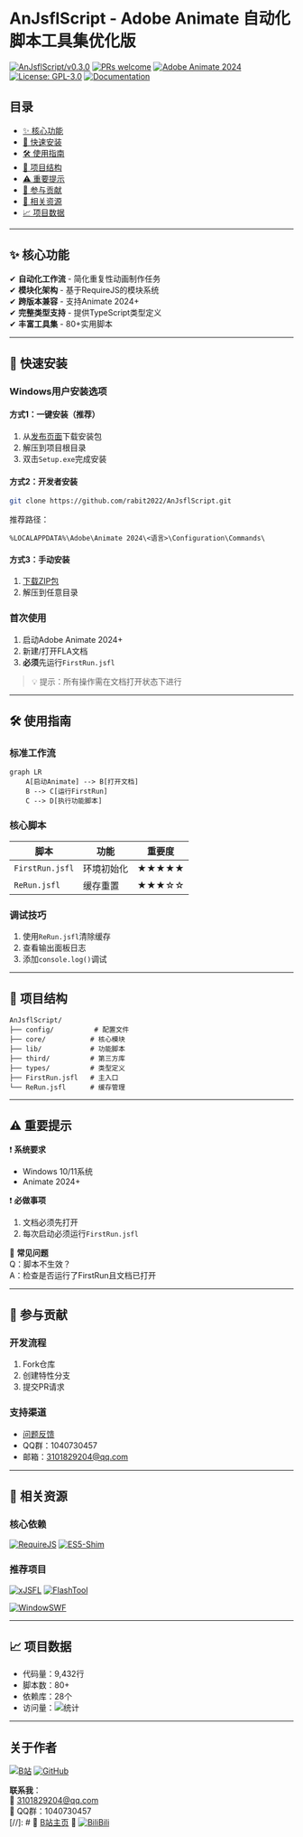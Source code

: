 # AnJsflScript - Adobe Animate 自动化脚本工具集优化版

[![AnJsflScript/v0.3.0](https://badgen.net/badge/AnJsflScript/v0.3.0/green?icon=github&labelColor=black)](https://github.com/rabit2022/AnJsflScript)
[![PRs welcome](https://img.shields.io/badge/PRs-welcome-brightgreen.svg)](https://github.com/rabit2022/AnJsflScript/pulls)
[![Adobe Animate 2024](https://badgen.net/badge/Adobe%20Animate/2024/blue?icon=adobe&labelColor=black)](https://www.adobe.com/products/animate.html)
[![License: GPL-3.0](https://img.shields.io/badge/License-GPLv3-blue.svg)](https://www.gnu.org/licenses/gpl-3.0)
[![Documentation](https://badgen.net/badge/Documentation/Available/orange)](https://github.com/rabit2022/AnJsflScript/tree/tools)

## 目录

- [✨ 核心功能](#-核心功能)
- [🚀 快速安装](#-快速安装)
- [🛠️ 使用指南](#️-使用指南)
- [📁 项目结构](#-项目结构)
- [⚠️ 重要提示](#️-重要提示)
- [🤝 参与贡献](#-参与贡献)
- [🔗 相关资源](#-相关资源)
- [📈 项目数据](#-项目数据)

------

## ✨ 核心功能

✔ **自动化工作流** - 简化重复性动画制作任务  
✔ **模块化架构** - 基于RequireJS的模块系统  
✔ **跨版本兼容** - 支持Animate 2024+  
✔ **完整类型支持** - 提供TypeScript类型定义  
✔ **丰富工具集** - 80+实用脚本

------

## 🚀 快速安装

### Windows用户安装选项

#### 方式1：一键安装（推荐）

1. 从[发布页面](https://github.com/rabit2022/AnJsflScript/releases)下载安装包
2. 解压到项目根目录
3. 双击`Setup.exe`完成安装

#### 方式2：开发者安装

```bash
git clone https://github.com/rabit2022/AnJsflScript.git
```

推荐路径：

```
%LOCALAPPDATA%\Adobe\Animate 2024\<语言>\Configuration\Commands\
```

#### 方式3：手动安装

1. [下载ZIP包](https://github.com/rabit2022/AnJsflScript/tags)
2. 解压到任意目录

### 首次使用

1. 启动Adobe Animate 2024+
2. 新建/打开FLA文档
3. **必须**先运行`FirstRun.jsfl`

> 💡 提示：所有操作需在文档打开状态下进行

------

## 🛠️ 使用指南

### 标准工作流

```mermaid
graph LR
    A[启动Animate] --> B[打开文档]
    B --> C[运行FirstRun]
    C --> D[执行功能脚本]
```

### 核心脚本

| 脚本            | 功能       | 重要度 |
| --------------- | ---------- | ------ |
| `FirstRun.jsfl` | 环境初始化 | ★★★★★  |
| `ReRun.jsfl`    | 缓存重置   | ★★★☆☆  |

### 调试技巧

1. 使用`ReRun.jsfl`清除缓存
2. 查看输出面板日志
3. 添加`console.log()`调试

------

## 📁 项目结构

```
AnJsflScript/
├── config/          # 配置文件
├── core/           # 核心模块
├── lib/            # 功能脚本
├── third/          # 第三方库
├── types/          # 类型定义
├── FirstRun.jsfl   # 主入口
└── ReRun.jsfl      # 缓存管理
```

------

## ⚠️ 重要提示

❗ **系统要求**

- Windows 10/11系统
- Animate 2024+

❗ **必做事项**

1. 文档必须先打开
2. 每次启动必须运行`FirstRun.jsfl`

🔧 **常见问题**  
Q：脚本不生效？  
A：检查是否运行了FirstRun且文档已打开

------

## 🤝 参与贡献

### 开发流程

1. Fork仓库
2. 创建特性分支
3. 提交PR请求

### 支持渠道

- [问题反馈](https://github.com/rabit2022/AnJsflScript/issues)
- QQ群：1040730457
- 邮箱：3101829204@qq.com

------

## 🔗 相关资源

### 核心依赖

[![RequireJS](https://img.shields.io/badge/RequireJS-2.3.7-ffeb3b)](https://requirejs.org)
[![ES5-Shim](https://img.shields.io/badge/ES5--Shim-4.6.7-9c27b0)](https://github.com/es-shims/es5-shim)

### 推荐项目

[![xJSFL](https://img.shields.io/badge/xJSFL-框架-2196f3)](https://github.com/davestewart/xJSFL)
[![FlashTool](https://img.shields.io/badge/FlashTool-工具集-2196f3)](https://github.com/hufang360/FlashTool)

[![WindowSWF](https://img.shields.io/badge/WindowSWF-Gitee-4caf50)](https://gitee.com/ninge/WindowSWF/tree/master/)

------

## 📈 项目数据

- 代码量：9,432行
- 脚本数：80+
- 依赖库：28个
- 访问量：![统计](https://profile-counter.glitch.me/AnJsflScript/count.svg)

------

## 关于作者

[![B站](https://badgen.net/badge/B站/穹的兔兔/pink?icon=bilibili)](https://space.bilibili.com/453222786)
[![GitHub](https://badgen.net/badge/GitHub/rabit2022/black?icon=github)](https://github.com/rabit2022)

**联系我**：  
📧 3101829204@qq.com  
👥 QQ群：1040730457  
[//]: # 🎥 [B站主页](https://space.bilibili.com/453222786)
🎥 [![BiliBili](https://stats.justsong.cn/api/bilibili?id=453222786&theme=dark&lang=zh-CN)](https://space.bilibili.com/453222786?spm_id_from=333.788.0.0)